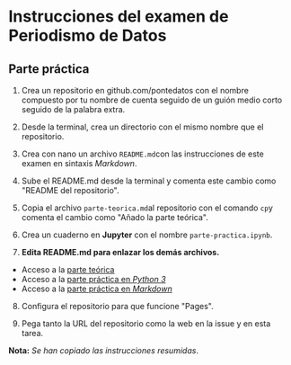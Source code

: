 # Instrucciones del examen de Periodismo  de Datos

## Parte práctica

1. Crea un repositorio en github.com/pontedatos con el nombre 
compuesto por tu nombre de cuenta seguido de un guión medio 
corto seguido de la palabra extra.

2. Desde la terminal, crea un directorio con el mismo nombre 
que el repositorio.

3. Crea con nano un archivo `README.md`con las instrucciones de 
este examen en sintaxis *Markdown*.

4. Sube el README.md desde la terminal y comenta este cambio 
como "README del repositorio".

5. Copia el archivo `parte-teorica.md`al repositorio con el 
comando `cp`y comenta el cambio como "Añado la parte teórica".

6. Crea un cuaderno en **Jupyter** con el nombre 
`parte-practica.ipynb`.

7. **Edita README.md para enlazar los demás archivos.**

- Acceso a la [parte teórica](https://github.com/Pontedatos/adhikarrilucea-extra/blob/main/parte-teorica.md)
- Acceso a la [parte práctica en *Python 3*](https://github.com/Pontedatos/adhikarrilucea-extra/blob/main/parte-practica.ipynb)
- Acceso a la [parte práctica en *Markdown*](https://github.com/Pontedatos/adhikarrilucea-extra/blob/main/parte-practica.md)

8. Configura el repositorio para que funcione "Pages".

9. Pega tanto la URL del repositorio como la web en la issue y 
en esta tarea.

**Nota:** *Se han copiado las instrucciones resumidas*.
